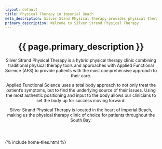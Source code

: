 ```yaml
---
layout: default
title: Physical Therapy in Imperial Beach
meta_description: Silver Stand Physical Therapy provides physical therapy services to patients throughout Imperial Beach and the South Bay. Schedule your appointment today!
primary_description: Welcome to Silver Strand Physical Therapy
---
```


<header>
<h1>{{ page.primary_description }}</h1>
<p>Silver Strand Physical Therapy is a hybrid physical therapy clinic combining traditional physical therapy tools and approaches with Applied Functional Science (AFS) to provide patients with the most comprehensive approach to their care.</p>
<p>Applied Functional Science uses a total body approach to not only treat the patient’s symptoms, but to find the underlying source of their issues. Using the most authentic positioning and input to the body allows our clinicians to set the body up for success moving forward.</p>
<p>Silver Strand Physical Therapy is located in the heart of Imperial Beach, making us the physical therapy clinic of choice for patients throughout the South Bay.</p>
</header>

{% include home-tiles.html %}
